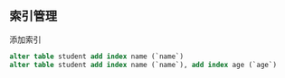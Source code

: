 ## 索引管理

添加索引

```sql
alter table student add index name (`name`)
alter table student add index name (`name`), add index age (`age`)
```
